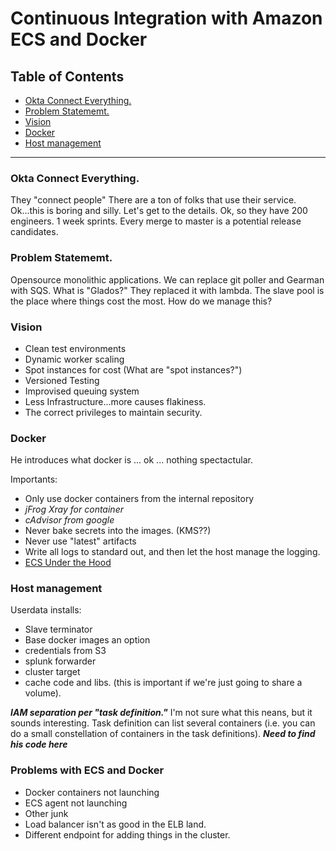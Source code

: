 Continuous Integration with Amazon ECS and Docker
=================================================

## Table of Contents

* [Okta Connect Everything\.](#okta-connect-everything)
* [Problem Statememt\.](#problem-statememt)
* [Vision](#vision)
* [Docker](#docker)
* [Host management](#host-management)
  
-------------------------------------------------------

### Okta Connect Everything.
They "connect people" There are a ton of folks that use their service. Ok...this is boring and silly. Let's get to the details. Ok, so they have 200 engineers. 1 week sprints. Every merge to master is a potential release candidates.

### Problem Statememt.
Opensource monolithic applications. We can replace git poller and Gearman with SQS. What is "Glados?" They replaced it with lambda. The slave pool is the place where things cost the most. How do we manage this?

### Vision
* Clean test environments
* Dynamic worker scaling
* Spot instances for cost (What are "spot instances?")
* Versioned Testing
* Improvised queuing system
* Less Infrastructure...more causes flakiness.
* The correct privileges to maintain security.

### Docker

He introduces what docker is ... ok ... nothing spectactular.

Importants:

* Only use docker containers from the internal repository
* *jFrog Xray for container*
* *cAdvisor from google*
* Never bake secrets into the images. (KMS??)
* Never use "latest" artifacts 
* Write all logs to standard out, and then let the host manage the logging.
* [ECS Under the Hood](http://www.allthingsdistributed.com/2015/07/under-the-hood-of-the-amazon-ec2-container-service.html)

### Host management
Userdata installs:

* Slave terminator
* Base docker images an option
* credentials from S3
* splunk forwarder
* cluster target
* cache code and libs. (this is important if we're just going to share a volume).

__*IAM separation per "task definition."*__ I'm not sure what this neans, but it sounds interesting. Task definition can list several containers (i.e. you can do a small constellation of containers in the task definitions). __*Need to find his code here*__

### Problems with ECS and Docker

* Docker containers not launching
* ECS agent not launching
* Other junk
* Load balancer isn't as good in the ELB land.
* Different endpoint for adding things in the cluster.